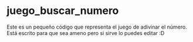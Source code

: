 # juego_buscar_numero
Este es un pequeño código que representa el juego de adivinar el número. Está escrito para que sea ameno pero si sirve lo puedes editar :D
